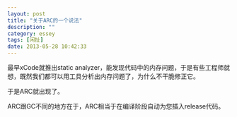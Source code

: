```yaml
---
layout: post
title: "关于ARC的一个说法"
description: ""
category: essey
tags: [闲扯]
date: 2013-05-28 10:42:33
---
```


最早xCode就推出static analyzer，能发现代码中的内存问题，于是有些工程师就想，既然我们都可以用工具分析出内存问题了，为什么不干脆修正它。

于是ARC就出现了。

ARC跟GC不同的地方在于，ARC相当于在编译阶段自动为您插入release代码。

